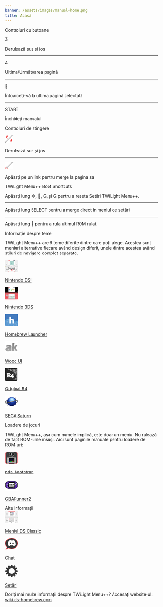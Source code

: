 ```yaml
---
banner: /assets/images/manual-home.png
title: Acasă
---
```


<div id="button-controls" class="section-title">Controluri cu butoane</div>
<div class="section-body">
    <div class="button-action-group">
        <p class="button-action button">&#xE07D;</p>
        <p class="button-action-text">Derulează sus și jos</p>
    </div>
    <hr>
    <div class="button-action-group">
        <p class="button-action button">&#xE07E;</p>
        <p class="button-action-text">Ultima/Următoarea pagină</p>
    </div>
    <hr>
    <div class="button-action-group">
        <p class="button-action button">&#xE001;</p>
        <p class="button-action-text">Întoarceți-vă la ultima pagină selectată</p>
    </div>
    <hr>
    <div class="button-action-group">
        <p class="button-action">START</p>
        <p class="button-action-text">Închideți manualul</p>
    </div>
</div>

<div id="touch-controls" class="section-title">Controluri de atingere</div>
<div class="section-body">
    <div class="button-action-group">
        <p class="button-action"><img src="/assets/images/up-down.png" alt="Rulează sus/jos pe ecranul tactil"></p>
        <p class="button-action-text">Derulează sus și jos</p>
    </div>
    <hr>
    <div class="button-action-group">
        <p class="button-action"><img src="/assets/images/tap.png" alt="Atinge ecranul tactil"></p>
        <p class="button-action-text">Apăsați pe un link pentru merge la pagina sa</p>
    </div>
</div>

<div id="twilight-menu-boot-shortcuts" class="section-title">TWiLight Menu++ Boot Shortcuts</div>
<div class="section-body">
    <p>
        Apăsați lung &#xE000;, &#xE001;, &#xE002;, și &#xE003; pentru a reseta Setări TWiLight Menu++.
    </p>
    <hr>
    <p>
        Apăsați lung SELECT pentru a merge direct în meniul de setări.
    </p>
    <hr>
    <p>
        Apăsați lung &#xE001; pentru a rula ultimul ROM rulat.
    </p>
</div>

<div id="theme-information" class="section-title">Informație despre teme</div>
<div class="section-body">
    <p class="mb-2">TWiLight Menu++ are 6 teme diferite dintre care poți alege. Acestea sunt meniuri alternative fiecare având design diferit, unele dintre acestea având stiluri de navigare complet separate.</p>
    <div class="grid-container-3">
        <div class="grid-item">
            <img src="/assets/images/dsi-icon.png">
            <p>
                <a href="theme1-dsi">Nintendo DSi</a>
            </p>
        </div>
        <div class="grid-item">
            <img src="/assets/images/3ds-icon.png">
            <p>
                <a href="theme2-3ds">Nintendo 3DS</a>
            </p>
        </div>
        <div class="grid-item">
            <img src="/assets/images/hbl-icon.png">
            <p>
                <a href="theme6-hbl">Homebrew Launcher</a>
            </p>
        </div>
        <div class="grid-item">
            <img src="/assets/images/ak-icon.png">
            <p>
                <a href="theme4-acekard">Wood UI</a>
            </p>
        </div>
        <div class="grid-item">
            <img src="/assets/images/r4-icon.png">
            <p>
                <a href="theme3-r4">Original R4</a>
            </p>
        </div>
        <div class="grid-item">
            <img src="/assets/images/saturn-logo.png">
            <p>
                <a href="theme5-saturn">SEGA Saturn</a>
            </p>
        </div>
    </div>
</div>

<div id="game-loaders" class="section-title">Loadere de jocuri</div>
<div class="section-body">
    <p class="mb-2">TWiLight Menu++, așa cum numele implică, este doar un meniu. Nu rulează de fapt ROM-urile însuși. Aici sunt paginile manuale pentru loadere de ROM-uri:</p>
    <div class="grid-container-2">
        <div class="grid-item">
            <img src="/assets/images/ndsb-icon.png">
            <p>
                <a href="nds-bootstrap">nds-bootstrap</a>
            </p>
        </div>
        <div class="grid-item">
            <img src="/assets/images/gba-icon.png">
            <p>
                <a href="gbarunner2">GBARunner2</a>
            </p>
        </div>
    </div>
</div>

<div id="other-information" class="section-title">Alte Informații</div>
<div class="section-body">
    <div class="grid-container-3 mb-2">
        <div class="grid-item">
            <img src="/assets/images/ds-icon.png">
            <p>
                <a href="ds-classic-menu">Meniul DS Classic</a>
            </p>
        </div>
        <div class="grid-item">
            <img src="/assets/images/chat-icon.png">
            <p>
                <a href="chat">Chat</a>
            </p>
        </div>
        <div class="grid-item">
            <img src="/assets/images/settings-icon.png">
            <p>
                <a href="settings">Setări</a>
            </p>
        </div>
    </div>
    <p>
        Doriți mai multe informații despre TWiLight Menu++? Accesați website-ul:<br><a href="https://wiki.ds-homebrew.com">wiki.ds-homebrew.com</a>
    </p>
</div>
